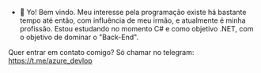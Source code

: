 - 👋 Yo! Bem vindo.
Meu interesse pela programação existe há bastante tempo até então, com influência de meu irmão, e atualmente é minha profissão.
Estou estudando no momento C# e como objetivo .NET, com o objetivo de dominar o "Back-End".

Quer entrar em contato comigo?
Só chamar no telegram: https://t.me/azure_devlop
